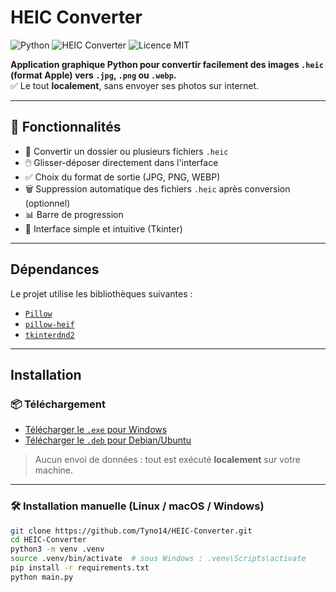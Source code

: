 # HEIC Converter

![Python](https://img.shields.io/badge/Python-3.10%2B-blue?logo=python&logoColor=white)
![HEIC Converter](https://img.shields.io/badge/Convertisseur-HEIC→JPG%2FPNG%2FWEBP-brightgreen)
![Licence MIT](https://img.shields.io/badge/Licence-MIT-yellow)

**Application graphique Python pour convertir facilement des images `.heic` (format Apple) vers `.jpg`, `.png` ou `.webp`.**  
✅ Le tout **localement**, sans envoyer ses photos sur internet.

---

## 🔧 Fonctionnalités

- 📂 Convertir un dossier ou plusieurs fichiers `.heic`
- 🖱️ Glisser-déposer directement dans l'interface
- ✅ Choix du format de sortie (JPG, PNG, WEBP)
- 🗑️ Suppression automatique des fichiers `.heic` après conversion (optionnel)
- 📊 Barre de progression
- 👤 Interface simple et intuitive (Tkinter)

---

## Dépendances

Le projet utilise les bibliothèques suivantes :

- [`Pillow`](https://pypi.org/project/Pillow/)
- [`pillow-heif`](https://pypi.org/project/pillow-heif/)
- [`tkinterdnd2`](https://pypi.org/project/tkinterdnd2/)

---

## Installation

### 📦 Téléchargement

- [Télécharger le `.exe` pour Windows](https://github.com/Tyno14/HEIC-Converter/releases/download/v1.0/HEIC-converter.exe)
- [Télécharger le `.deb` pour Debian/Ubuntu](https://github.com/Tyno14/HEIC-Converter/releases/download/v1.0/HEIC-converter-1.0.deb)

> Aucun envoi de données : tout est exécuté **localement** sur votre machine.

---

### 🛠️ Installation manuelle (Linux / macOS / Windows)

```bash
git clone https://github.com/Tyno14/HEIC-Converter.git
cd HEIC-Converter
python3 -m venv .venv
source .venv/bin/activate  # sous Windows : .venv\Scripts\activate
pip install -r requirements.txt
python main.py
```
